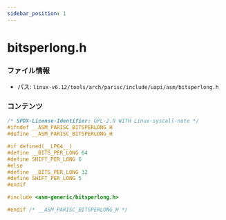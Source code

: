 ```yaml
---
sidebar_position: 1
---
```

# bitsperlong.h

### ファイル情報

- パス: `linux-v6.12/tools/arch/parisc/include/uapi/asm/bitsperlong.h`

### コンテンツ

```h
/* SPDX-License-Identifier: GPL-2.0 WITH Linux-syscall-note */
#ifndef __ASM_PARISC_BITSPERLONG_H
#define __ASM_PARISC_BITSPERLONG_H

#if defined(__LP64__)
#define __BITS_PER_LONG 64
#define SHIFT_PER_LONG 6
#else
#define __BITS_PER_LONG 32
#define SHIFT_PER_LONG 5
#endif

#include <asm-generic/bitsperlong.h>

#endif /* __ASM_PARISC_BITSPERLONG_H */

```
